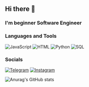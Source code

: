 ## Hi there 👋
### I'm beginner Software Engineer

### Languages and Tools
![JavaScript](https://img.shields.io/badge/-JavaScript-090909?style=for-the-badge&logo=JavaScript&logoColor=E9D54D)
![HTML](https://img.shields.io/badge/-HTML/CSS-090909?style=for-the-badge&logo=&logoColor=E9D54D)
![Python](https://img.shields.io/badge/-Python-090909?style=for-the-badge&logo=Python&logoColor=E9D54D)
![SQL](https://img.shields.io/badge/-SQL-090909?style=for-the-badge&logo=SQL&logoColor=E9D54D)

### Socials
[![Telegram](https://img.shields.io/badge/-Telegram-090909?style=for-the-badge&logo=telegram&logoColor=27A0D9)](https://t.me/mkurzov)
[![Instagram](https://img.shields.io/badge/-Instagram-090909?style=for-the-badge&logo=instagram&logoColor=B4068E)](https://www.instagram.com/mkurzov)

![Anurag's GitHub stats](https://github-readme-stats.vercel.app/api?username=kurzan&show_icons=true&theme=dracula)
